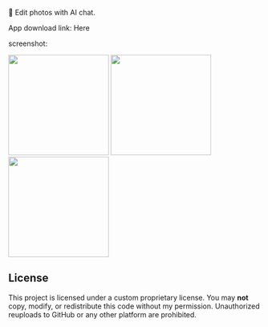 📸 Edit photos with AI chat.

App download link: Here

screenshot:

<img src="https://github.com/user-attachments/assets/b3015118-5862-4dd1-96b6-a287816e1ae6" width="200">
<img src="https://github.com/user-attachments/assets/3e16bd36-e3f3-4e58-9e67-e8d482a8ea24" width="200">
<img src="https://github.com/user-attachments/assets/671f1e98-3371-4926-9bdd-2309259e6cce" width="200">


## License

This project is licensed under a custom proprietary license. You may **not** copy, modify, or redistribute this code without my permission. Unauthorized reuploads to GitHub or any other platform are prohibited.
